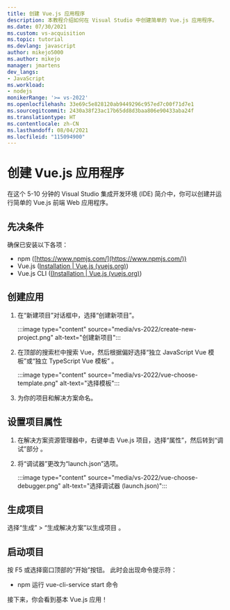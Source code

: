 ```yaml
---
title: 创建 Vue.js 应用程序
description: 本教程介绍如何在 Visual Studio 中创建简单的 Vue.js 应用程序。
ms.date: 07/30/2021
ms.custom: vs-acquisition
ms.topic: tutorial
ms.devlang: javascript
author: mikejo5000
ms.author: mikejo
manager: jmartens
dev_langs:
- JavaScript
ms.workload:
- nodejs
monikerRange: '>= vs-2022'
ms.openlocfilehash: 33e69c5e828120ab9449296c957ed7c00f71d7e1
ms.sourcegitcommit: 2430a38f23ac17b65dd8d3baa806e90433aba24f
ms.translationtype: HT
ms.contentlocale: zh-CN
ms.lasthandoff: 08/04/2021
ms.locfileid: "115094900"
---
```

# <a name="create-a-vuejs-app"></a>创建 Vue.js 应用程序

在这个 5-10 分钟的 Visual Studio 集成开发环境 (IDE) 简介中，你可以创建并运行简单的 Vue.js 前端 Web 应用程序。

## <a name="prerequisites"></a>先决条件

确保已安装以下各项：

- npm ([https://www.npmjs.com/](https://www.npmjs.com/)) 
- Vue.js ([Installation | Vue.js (vuejs.org)](https://v3.vuejs.org/guide/installation.html#npm))
- Vue.js CLI ([(Installation | Vue.js (vuejs.org)](https://v3.vuejs.org/guide/installation.html#cli))

## <a name="create-your-app"></a>创建应用

1. 在“新建项目”对话框中，选择“创建新项目”。

   :::image type="content" source="media/vs-2022/create-new-project.png" alt-text="创建新项目":::

1. 在顶部的搜索栏中搜索 Vue，然后根据偏好选择“独立 JavaScript Vue 模板”或“独立 TypeScript Vue 模板” 。

   :::image type="content" source="media/vs-2022/vue-choose-template.png" alt-text="选择模板":::

1. 为你的项目和解决方案命名。 

## <a name="set-the-project-properties"></a>设置项目属性

1. 在解决方案资源管理器中，右键单击 Vue.js 项目，选择“属性”，然后转到“调试”部分 。

1. 将“调试器”更改为“launch.json”选项。
 
   :::image type="content" source="media/vs-2022/vue-choose-debugger.png" alt-text="选择调试器 (launch.json)":::

## <a name="build-your-project"></a>生成项目

选择“生成” > “生成解决方案”以生成项目 。

## <a name="start-your-project"></a>启动项目

按 F5 或选择窗口顶部的“开始”按钮。  此时会出现命令提示符：

- npm 运行 vue-cli-service start 命令

接下来，你会看到基本 Vue.js 应用！
